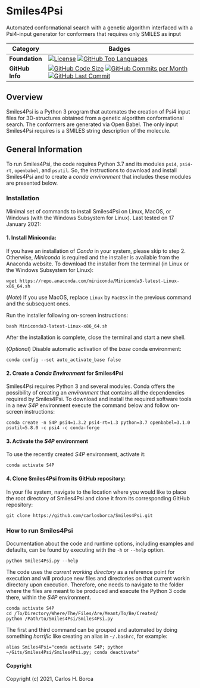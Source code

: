 <!-- <img align="center" src="https://github.com/carlosborca/NameDaTaken/blob/master/media/logo/Logo.png" height=260> -->
# Smiles4Psi
Automated conformational search with a genetic algorithm interfaced with a Psi4-input generator for conformers that requires only SMILES as input

| Category | Badges |
|-------------|-------------|
| **Foundation** | [![License](https://img.shields.io/github/license/carlosborca/Smiles4Psi.svg)](https://opensource.org/licenses/LGPL-3.0) [![GitHub Top Languages](https://img.shields.io/github/languages/top/carlosborca/Smiles4Psi)](https://github.com/carlosborca/Smiles4Psi/) |
| **GitHub Info** | [![GitHub Code Size](https://img.shields.io/github/languages/code-size/carlosborca/Smiles4Psi)](https://github.com/carlosborca/Smiles4Psi/) [![GitHub Commits per Month](https://img.shields.io/github/commit-activity/m/carlosborca/Smiles4Psi)](https://github.com/carlosborca/Smiles4Psi/) [![GitHub Last Commit](https://img.shields.io/github/last-commit/carlosborca/Smiles4Psi)](https://github.com/carlosborca/Smiles4Psi/) |

## Overview

Smiles4Psi is a Python 3 program that automates the creation of Psi4 input files for 3D-structures obtained from a genetic algorithm conformational search. The conformers are generated via Open Babel. The only input Smiles4Psi requires is a SMILES string description of the molecule.

## General Information

To run Smiles4Psi, the code requires Python 3.7 and its modules `psi4`, `psi4-rt`, `openbabel`, and `psutil`. So, the instructions to download and install Smiles4Psi and to create a _conda environment_ that includes these modules are presented below.

### Installation

Minimal set of commands to install Smiles4Psi on Linux, MacOS, or Windows (with the Windows Subsystem for Linux). Last tested on 17 January 2021:

#### 1. Install Miniconda:

If you have an installation of _Conda_ in your system, please skip to step 2. Otherwise, _Miniconda_ is required and the installer is available from the Anaconda website. To download the installer from the terminal (in Linux or the Windows Subsystem for Linux):

```
wget https://repo.anaconda.com/miniconda/Miniconda3-latest-Linux-x86_64.sh
```

(_Note_) If you use MacOS, replace `Linux` by `MacOSX` in the previous command and the subsequent ones.

Run the installer following on-screen instructions:

```
bash Miniconda3-latest-Linux-x86_64.sh
```

After the installation is complete, close the terminal and start a new shell.

(_Optional_) Disable automatic activation of the _base_ conda environment:

```
conda config --set auto_activate_base false
```

#### 2. Create a _Conda Environment_ for Smiles4Psi

Smiles4Psi requires Python 3 and several modules. Conda offers the possibility of creating an _environment_ that contains all the dependencies required by Smiles4Psi. To download and install the required software tools in a new _S4P_ environment execute the command below and follow on-screen instructions:

```
conda create -n S4P psi4=1.3.2 psi4-rt=1.3 python=3.7 openbabel=3.1.0 psutil=5.8.0 -c psi4 -c conda-forge
```

#### 3. Activate the _S4P_ environment

To use the recently created _S4P_ environment, activate it:

```
conda activate S4P
```

#### 4. Clone Smiles4Psi from its GitHub repository:

In your file system, navigate to the location where you would like to place the root directory of Smiles4Psi and clone it from its corresponding GitHub repository:

```
git clone https://github.com/carlosborca/Smiles4Psi.git
```

### How to run Smiles4Psi

Documentation about the code and runtime options, including examples and defaults, can be found by executing with the `-h` or `--help` option.

```
python Smiles4Psi.py --help
```

The code uses the _current working directory_ as a reference point for execution and will produce new files and directories on that current workin directory upon execution. Therefore, one needs to navigate to the folder where the files are meant to be produced and execute the Python 3 code there, within the _S4P_ environment.

```
conda activate S4P
cd /To/Directory/Where/The/Files/Are/Meant/To/Be/Created/
python /Path/to/Smiles4Psi/Smiles4Psi.py
```

The first and third command can be grouped and automated by doing something _horrific_ like creating an alias in `~/.bashrc`, for example:

```
alias Smiles4Psi="conda activate S4P; python ~/Gits/Smiles4Psi/Smiles4Psi.py; conda deactivate"
```

#### Copyright

Copyright (c) 2021, Carlos H. Borca
